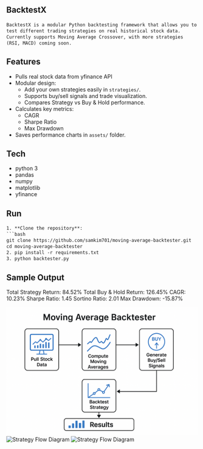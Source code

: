 ## BacktestX
    BacktestX is a modular Python backtesting framework that allows you to test different trading strategies on real historical stock data. Currently supports Moving Average Crossover, with more strategies (RSI, MACD) coming soon.

## Features
-   Pulls real stock data from yfinance API
-   Modular design:
    - Add your own strategies easily in `strategies/`.
    - Supports buy/sell signals and trade visualization.
    - Compares Strategy vs Buy & Hold performance.
-   Calculates key metrics:
    - CAGR
    - Sharpe Ratio
    - Max Drawdown
-   Saves performance charts in `assets/` folder.

## Tech
-   python 3
-   pandas
-   numpy
-   matplotlib
-   yfinance

## Run
    1. **Clone the repository**:
    ```bash
    git clone https://github.com/samkim701/moving-average-backtester.git
    cd moving-average-backtester
    2. pip install -r requirements.txt
    3. python backtester.py

## Sample Output
Total Strategy Return: 84.52%
Total Buy & Hold Return: 126.45%
CAGR: 10.23%
Sharpe Ratio: 1.45
Sortino Ratio: 2.01
Max Drawdown: -15.87%


![Strategy Flow Diagram](assets/Moving_Averages_diagram.png)
![Strategy Flow Diagram](assets/)
![Strategy Flow Diagram](assets/)